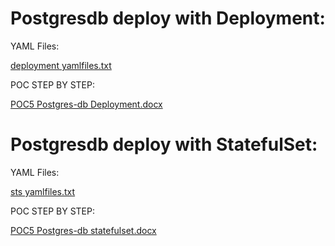 # Postgresdb deploy with Deployment:

YAML Files:

[deployment yamlfiles.txt](https://github.com/user-attachments/files/22320079/deployment.yamlfiles.txt)

POC STEP BY STEP:

[POC5 Postgres-db Deployment.docx](https://github.com/user-attachments/files/22320062/POC5.Postgres-db.Deployment.docx)



# Postgresdb deploy with StatefulSet:

YAML Files: 

[sts yamlfiles.txt](https://github.com/user-attachments/files/22320088/sts.yamlfiles.txt)

POC STEP BY STEP:

[POC5 Postgres-db statefulset.docx](https://github.com/user-attachments/files/22320063/POC5.Postgres-db.statefulset.docx)
